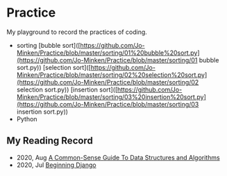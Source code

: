 # Practice
My playground to record the practices of coding.

- sorting
  [bubble sort]([https://github.com/Jo-Minken/Practice/blob/master/sorting/01%20bubble%20sort.py](https://github.com/Jo-Minken/Practice/blob/master/sorting/01 bubble sort.py))
  [selection sort]([https://github.com/Jo-Minken/Practice/blob/master/sorting/02%20selection%20sort.py](https://github.com/Jo-Minken/Practice/blob/master/sorting/02 selection sort.py))
  [insertion sort]([https://github.com/Jo-Minken/Practice/blob/master/sorting/03%20insertion%20sort.py](https://github.com/Jo-Minken/Practice/blob/master/sorting/03 insertion sort.py))
- Python

## My Reading Record
- 2020, Aug [A Common-Sense Guide To Data Structures and Algorithms](https://www.goodreads.com/book/show/34695800)
- 2020, Jul [Beginning Django](https://www.goodreads.com/book/show/34569763)